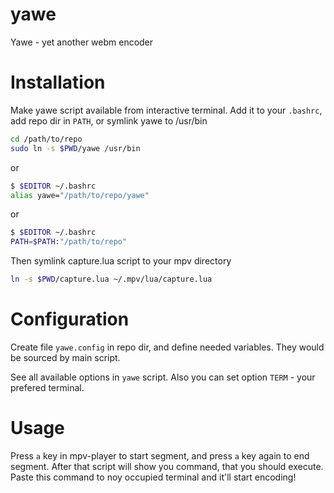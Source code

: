 yawe
====

Yawe - yet another webm encoder


Installation
============

Make yawe script available from interactive terminal. Add it to your `.bashrc`, add repo dir in `PATH`, or symlink yawe to /usr/bin

```bash
cd /path/to/repo
sudo ln -s $PWD/yawe /usr/bin
```
or
```bash
$ $EDITOR ~/.bashrc
alias yawe="/path/to/repo/yawe"
```
or
```bash
$ $EDITOR ~/.bashrc
PATH=$PATH:"/path/to/repo"
```

Then symlink capture.lua script to your mpv directory
```bash
ln -s $PWD/capture.lua ~/.mpv/lua/capture.lua
```

Configuration
=============

Create file `yawe.config` in repo dir, and define needed variables.
They would be sourced by main script.

See all available options in `yawe` script. Also you can set option `TERM` - your prefered terminal.

Usage
=====

Press `a` key in mpv-player to start segment, and press `a` key again to end segment.
After that script will show you command, that you should execute.
Paste this command to noy occupied terminal and it'll start encoding!
